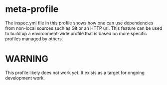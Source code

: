 # meta-profile

The inspec.yml file in this profile shows how one can use dependencies
from non-local sources such as Git or an HTTP url. This feature can
be used to build up a environment-wide profile that is based on more
specific profiles managed by others.

# WARNING

This profile likely does not work yet. It exists as a target for
ongoing development work.
